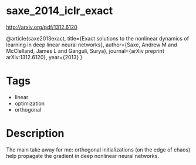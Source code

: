 # saxe_2014_iclr_exact

http://arxiv.org/pdf/1312.6120

@article{saxe2013exact,
  title={Exact solutions to the nonlinear dynamics of learning in deep linear neural networks},
  author={Saxe, Andrew M and McClelland, James L and Ganguli, Surya},
  journal={arXiv preprint arXiv:1312.6120},
  year={2013}
}

# Tags
+ linear
+ optimization
+ orthogonal

# Description  
The main take away for me: orthogonal initializations (on the edge of chaos) help propagate the gradient in deep nonlinear neural networks.